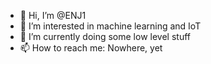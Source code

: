 - 👋 Hi, I’m @ENJ1
- 👀 I’m interested in machine learning and IoT
- 🌱 I’m currently doing some low level stuff
- 📫 How to reach me: Nowhere, yet

<!---
ENJ1/ENJ1 is a ✨ special ✨ repository because its `README.md` (this file) appears on your GitHub profile.
You can click the Preview link to take a look at your changes.
--->
